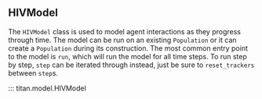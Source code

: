 ## HIVModel

The `HIVModel` class is used to model agent interactions as they progress through time.  The model can be run on an existing `Population` or it can create a `Population` during its construction.  The most common entry point to the model is `run`, which will run the model for all time steps.  To run step by step, `step` can be iterated through instead, just be sure to `reset_trackers` between `step`s.

::: titan.model.HIVModel
